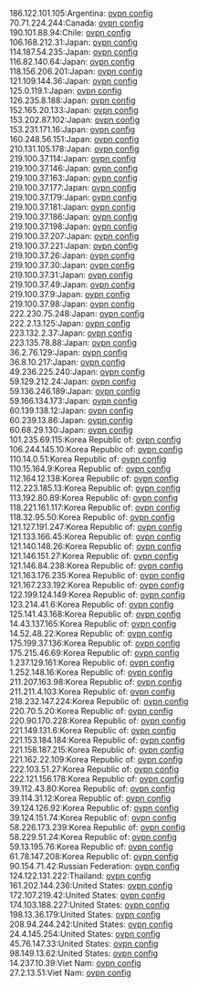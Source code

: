 186.122.101.105:Argentina: [ovpn config](vpn/186_122_101_105.ovpn)  
70.71.224.244:Canada: [ovpn config](vpn/70_71_224_244.ovpn)  
190.101.88.94:Chile: [ovpn config](vpn/190_101_88_94.ovpn)  
106.168.212.31:Japan: [ovpn config](vpn/106_168_212_31.ovpn)  
114.187.54.235:Japan: [ovpn config](vpn/114_187_54_235.ovpn)  
116.82.140.64:Japan: [ovpn config](vpn/116_82_140_64.ovpn)  
118.156.206.201:Japan: [ovpn config](vpn/118_156_206_201.ovpn)  
121.109.144.36:Japan: [ovpn config](vpn/121_109_144_36.ovpn)  
125.0.119.1:Japan: [ovpn config](vpn/125_0_119_1.ovpn)  
126.235.8.188:Japan: [ovpn config](vpn/126_235_8_188.ovpn)  
152.165.20.133:Japan: [ovpn config](vpn/152_165_20_133.ovpn)  
153.202.87.102:Japan: [ovpn config](vpn/153_202_87_102.ovpn)  
153.231.171.16:Japan: [ovpn config](vpn/153_231_171_16.ovpn)  
160.248.56.151:Japan: [ovpn config](vpn/160_248_56_151.ovpn)  
210.131.105.178:Japan: [ovpn config](vpn/210_131_105_178.ovpn)  
219.100.37.114:Japan: [ovpn config](vpn/219_100_37_114.ovpn)  
219.100.37.146:Japan: [ovpn config](vpn/219_100_37_146.ovpn)  
219.100.37.163:Japan: [ovpn config](vpn/219_100_37_163.ovpn)  
219.100.37.177:Japan: [ovpn config](vpn/219_100_37_177.ovpn)  
219.100.37.179:Japan: [ovpn config](vpn/219_100_37_179.ovpn)  
219.100.37.181:Japan: [ovpn config](vpn/219_100_37_181.ovpn)  
219.100.37.186:Japan: [ovpn config](vpn/219_100_37_186.ovpn)  
219.100.37.198:Japan: [ovpn config](vpn/219_100_37_198.ovpn)  
219.100.37.207:Japan: [ovpn config](vpn/219_100_37_207.ovpn)  
219.100.37.221:Japan: [ovpn config](vpn/219_100_37_221.ovpn)  
219.100.37.26:Japan: [ovpn config](vpn/219_100_37_26.ovpn)  
219.100.37.30:Japan: [ovpn config](vpn/219_100_37_30.ovpn)  
219.100.37.31:Japan: [ovpn config](vpn/219_100_37_31.ovpn)  
219.100.37.49:Japan: [ovpn config](vpn/219_100_37_49.ovpn)  
219.100.37.9:Japan: [ovpn config](vpn/219_100_37_9.ovpn)  
219.100.37.98:Japan: [ovpn config](vpn/219_100_37_98.ovpn)  
222.230.75.248:Japan: [ovpn config](vpn/222_230_75_248.ovpn)  
222.2.13.125:Japan: [ovpn config](vpn/222_2_13_125.ovpn)  
223.132.2.37:Japan: [ovpn config](vpn/223_132_2_37.ovpn)  
223.135.78.88:Japan: [ovpn config](vpn/223_135_78_88.ovpn)  
36.2.76.129:Japan: [ovpn config](vpn/36_2_76_129.ovpn)  
36.8.10.217:Japan: [ovpn config](vpn/36_8_10_217.ovpn)  
49.236.225.240:Japan: [ovpn config](vpn/49_236_225_240.ovpn)  
59.129.212.24:Japan: [ovpn config](vpn/59_129_212_24.ovpn)  
59.136.246.189:Japan: [ovpn config](vpn/59_136_246_189.ovpn)  
59.166.134.173:Japan: [ovpn config](vpn/59_166_134_173.ovpn)  
60.139.138.12:Japan: [ovpn config](vpn/60_139_138_12.ovpn)  
60.239.13.86:Japan: [ovpn config](vpn/60_239_13_86.ovpn)  
60.68.29.130:Japan: [ovpn config](vpn/60_68_29_130.ovpn)  
101.235.69.115:Korea Republic of: [ovpn config](vpn/101_235_69_115.ovpn)  
106.244.145.10:Korea Republic of: [ovpn config](vpn/106_244_145_10.ovpn)  
110.14.0.51:Korea Republic of: [ovpn config](vpn/110_14_0_51.ovpn)  
110.15.164.9:Korea Republic of: [ovpn config](vpn/110_15_164_9.ovpn)  
112.164.12.138:Korea Republic of: [ovpn config](vpn/112_164_12_138.ovpn)  
112.223.185.13:Korea Republic of: [ovpn config](vpn/112_223_185_13.ovpn)  
113.192.80.89:Korea Republic of: [ovpn config](vpn/113_192_80_89.ovpn)  
118.221.161.117:Korea Republic of: [ovpn config](vpn/118_221_161_117.ovpn)  
118.32.95.50:Korea Republic of: [ovpn config](vpn/118_32_95_50.ovpn)  
121.127.191.247:Korea Republic of: [ovpn config](vpn/121_127_191_247.ovpn)  
121.133.166.45:Korea Republic of: [ovpn config](vpn/121_133_166_45.ovpn)  
121.140.148.26:Korea Republic of: [ovpn config](vpn/121_140_148_26.ovpn)  
121.146.151.27:Korea Republic of: [ovpn config](vpn/121_146_151_27.ovpn)  
121.146.84.238:Korea Republic of: [ovpn config](vpn/121_146_84_238.ovpn)  
121.163.176.235:Korea Republic of: [ovpn config](vpn/121_163_176_235.ovpn)  
121.167.233.192:Korea Republic of: [ovpn config](vpn/121_167_233_192.ovpn)  
122.199.124.149:Korea Republic of: [ovpn config](vpn/122_199_124_149.ovpn)  
123.214.41.6:Korea Republic of: [ovpn config](vpn/123_214_41_6.ovpn)  
125.141.43.168:Korea Republic of: [ovpn config](vpn/125_141_43_168.ovpn)  
14.43.137.165:Korea Republic of: [ovpn config](vpn/14_43_137_165.ovpn)  
14.52.48.22:Korea Republic of: [ovpn config](vpn/14_52_48_22.ovpn)  
175.199.37.136:Korea Republic of: [ovpn config](vpn/175_199_37_136.ovpn)  
175.215.46.69:Korea Republic of: [ovpn config](vpn/175_215_46_69.ovpn)  
1.237.129.161:Korea Republic of: [ovpn config](vpn/1_237_129_161.ovpn)  
1.252.148.16:Korea Republic of: [ovpn config](vpn/1_252_148_16.ovpn)  
211.207.163.98:Korea Republic of: [ovpn config](vpn/211_207_163_98.ovpn)  
211.211.4.103:Korea Republic of: [ovpn config](vpn/211_211_4_103.ovpn)  
218.232.147.224:Korea Republic of: [ovpn config](vpn/218_232_147_224.ovpn)  
220.70.5.20:Korea Republic of: [ovpn config](vpn/220_70_5_20.ovpn)  
220.90.170.228:Korea Republic of: [ovpn config](vpn/220_90_170_228.ovpn)  
221.149.131.6:Korea Republic of: [ovpn config](vpn/221_149_131_6.ovpn)  
221.153.184.184:Korea Republic of: [ovpn config](vpn/221_153_184_184.ovpn)  
221.158.187.215:Korea Republic of: [ovpn config](vpn/221_158_187_215.ovpn)  
221.162.22.109:Korea Republic of: [ovpn config](vpn/221_162_22_109.ovpn)  
222.103.51.27:Korea Republic of: [ovpn config](vpn/222_103_51_27.ovpn)  
222.121.156.178:Korea Republic of: [ovpn config](vpn/222_121_156_178.ovpn)  
39.112.43.80:Korea Republic of: [ovpn config](vpn/39_112_43_80.ovpn)  
39.114.31.12:Korea Republic of: [ovpn config](vpn/39_114_31_12.ovpn)  
39.124.126.92:Korea Republic of: [ovpn config](vpn/39_124_126_92.ovpn)  
39.124.151.74:Korea Republic of: [ovpn config](vpn/39_124_151_74.ovpn)  
58.226.173.239:Korea Republic of: [ovpn config](vpn/58_226_173_239.ovpn)  
58.229.51.24:Korea Republic of: [ovpn config](vpn/58_229_51_24.ovpn)  
59.13.195.76:Korea Republic of: [ovpn config](vpn/59_13_195_76.ovpn)  
61.78.147.208:Korea Republic of: [ovpn config](vpn/61_78_147_208.ovpn)  
90.154.71.42:Russian Federation: [ovpn config](vpn/90_154_71_42.ovpn)  
124.122.131.222:Thailand: [ovpn config](vpn/124_122_131_222.ovpn)  
161.202.144.236:United States: [ovpn config](vpn/161_202_144_236.ovpn)  
172.107.219.42:United States: [ovpn config](vpn/172_107_219_42.ovpn)  
174.103.188.227:United States: [ovpn config](vpn/174_103_188_227.ovpn)  
198.13.36.179:United States: [ovpn config](vpn/198_13_36_179.ovpn)  
208.94.244.242:United States: [ovpn config](vpn/208_94_244_242.ovpn)  
24.4.145.254:United States: [ovpn config](vpn/24_4_145_254.ovpn)  
45.76.147.33:United States: [ovpn config](vpn/45_76_147_33.ovpn)  
98.149.13.62:United States: [ovpn config](vpn/98_149_13_62.ovpn)  
14.237.10.39:Viet Nam: [ovpn config](vpn/14_237_10_39.ovpn)  
27.2.13.51:Viet Nam: [ovpn config](vpn/27_2_13_51.ovpn)  
